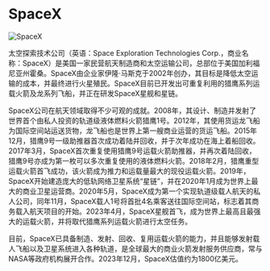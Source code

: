 # SpaceX

![SpaceX](https://i0.hdslb.com/bfs/archive/ae927bca7b45a4ce0209bd5bce1ed19a7e193281.jpg)

太空探索技术公司（英语：Space Exploration Technologies Corp.，商业名称：SpaceX）是美国一家民营航天制造商和太空运输公司，总部位于美国加利福尼亚州霍桑。SpaceX由企业家伊隆·马斯克于2002年创办，其目标是降低太空运输的成本，并最终进行火星殖民。SpaceX目前已开发出可重复利用的猎鹰系列运载火箭及龙系列飞船，并正在研发SpaceX星舰和星链。

SpaceX公司在航天领域取得不少可观的成就。2008年，其设计、制造并发射了世界首个由私人投资的轨道级液体燃料火箭猎鹰1号。2012年，其使用货运龙飞船为国际空间站运送货物，龙飞船也是世界上第一艘商业运营的货运飞船。2015年12月，猎鹰9号一级助推器首次成功着陆并回收，并于次年成功在海上着船回收。2017年3月，SpaceX首次重复使用猎鹰9号运载火箭助推器，并再次着陆回收，猎鹰9号亦成为第一枚可以多次重复使用的液体燃料火箭。2018年2月，猎鹰重型运载火箭首飞成功，该火箭成为推力和运载量最大的现役运载火箭。2019年，SpaceX开始建造庞大的低轨网络卫星系统“星链”，并在2020年1月成为世界上最大的商业卫星运营商。2020年5月，SpaceX成为第一个实现轨道级载人航天的私人公司，同年11月，SpaceX载人1号将首批4名乘客送往国际空间站，标志着其商务载入航天项目的开始。2023年4月，SpaceX星舰首飞，成为世界上最高且最强大的运载火箭，并将取代猎鹰系列运载火箭进行太空任务。

目前，SpaceX已具备制造、发射、回收、复用运载火箭的能力，并且能够发射载人飞船以及卫星系统进入各种轨道，是全球最大的商业火箭发射服务供应商，常与NASA等政府机构展开合作。2023年12月，SpaceX估值约为1800亿美元。

